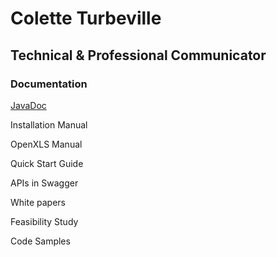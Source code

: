 
# Colette Turbeville
## Technical & Professional Communicator
### Documentation

[JavaDoc](https://colette27.github.io/Docs/api/)

Installation Manual

OpenXLS Manual

Quick Start Guide

APIs in Swagger

White papers

Feasibility Study

Code Samples
